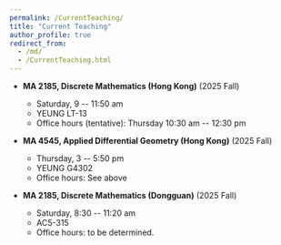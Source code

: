 ```yaml
---
permalink: /CurrentTeaching/
title: "Current Teaching"
author_profile: true
redirect_from: 
  - /md/
  - /CurrentTeaching.html
---
```

  
  
  
  
  * **MA 2185, Discrete Mathematics (Hong Kong)** (2025 Fall)
       * Saturday, 9 -- 11:50 am
       * YEUNG LT-13
       * Office hours (tentative): Thursday 10:30 am -- 12:30 pm

  * **MA 4545, Applied Differential Geometry (Hong Kong)** (2025 Fall)
      * Thursday, 3 -- 5:50 pm
      * YEUNG G4302
      * Office hours: See above
        
  * **MA 2185, Discrete Mathematics (Dongguan)** (2025 Fall)
       * Saturday, 8:30 -- 11:20 am
       * AC5-315
       * Office hours: to be determined.
